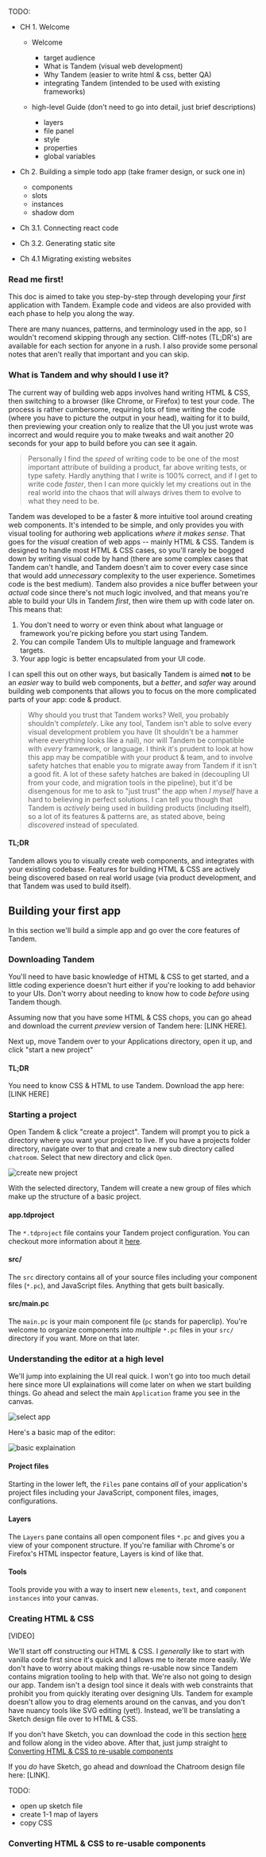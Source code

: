 TODO:

- CH 1. Welcome

  - Welcome

    - target audience
    - What is Tandem (visual web development)
    - Why Tandem (easier to write html & css, better QA)
    - integrating Tandem (intended to be used with existing frameworks)

  - high-level Guide (don't need to go into detail, just brief descriptions)

    - layers
    - file panel
    - style
    - properties
    - global variables

- Ch 2. Building a simple todo app (take framer design, or suck one in)

  - components
  - slots
  - instances
  - shadow dom

- Ch 3.1. Connecting react code

- Ch 3.2. Generating static site

- Ch 4.1 Migrating existing websites

### Read me first!

This doc is aimed to take you step-by-step through developing your _first_ application with Tandem. Example code and videos are also provided with each phase to help you along the way.

There are many nuances, patterns, and terminology used in the app, so I wouldn't recomend skipping through any section. Cliff-notes (TL;DR's) are available for each section for anyone in a rush. I also provide some personal notes that aren't really that important and you can skip.

### What is Tandem and why should I use it?

The current way of building web apps involves hand writing HTML & CSS, then switching to a browser (like Chrome, or Firefox) to test your code. The process is rather cumbersome, requiring lots of time writing the code (where you have to picture the output in your head), waiting for it to build, then previewing your creation only to realize that the UI you just wrote was incorrect and would require you to make tweaks and wait another 20 seconds for your app to build before you can see it again.

> Personally I find the _speed_ of writing code to be one of the most important attribute of building a product, far above writing tests, or type safety. Hardly anything that I write is 100% correct, and if I get to write code _faster_, then I can more quickly let my creations out in the real world into the chaos that will always drives them to evolve to what they need to be.

Tandem was developed to be a faster & more intuitive tool around creating web components. It's intended to be simple, and only provides you with visual tooling for authoring web applications _where it makes sense_. That goes for the _visual_ creation of web apps -- mainly HTML & CSS. Tandem is designed to handle most HTML & CSS cases, so you'll rarely be bogged down by writing visual code by hand (there are some complex cases that Tandem can't handle, and Tandem doesn't aim to cover every case since that would add _unnecessary_ complexity to the user experience. Sometimes code is the best medium). Tandem also provides a nice buffer between your _actual_ code since there's not much logic involved, and that means you're able to build your UIs in Tandem _first_, then wire them up with code later on. This means that:

1. You don't need to worry or even think about what language or framework you're picking before you start using Tandem.
2. You can compile Tandem UIs to multiple language and framework targets.
3. Your app logic is better encapsulated from your UI code.

I can spell this out on other ways, but basically Tandem is aimed **not** to be an _easier_ way to build web components, but a _better_, and _safer_ way around building web components that allows you to focus on the more complicated parts of your app: code & product.

> Why should you trust that Tandem works? Well, you probably shouldn't _completely_. Like any tool, Tandem isn't able to solve every visual development problem you have (It shouldn't be a hammer where everything looks like a nail), nor will Tandem be compatible with _every_ framework, or language. I think it's prudent to look at how this app may be compatible with your product & team, and to involve safety hatches that enable you to migrate away from Tandem if it isn't a good fit. A lot of these safety hatches are baked in (decoupling UI from your code, and migration tools in the pipeline), but it'd be disengenous for me to ask to "just trust" the app when _I myself_ have a hard to believing in perfect solutions. I can tell you though that Tandem is _actively_ being used in building products (including itself), so a lot of its features & patterns are, as stated above, being _discovered_ instead of speculated.

#### TL;DR

Tandem allows you to visually create web components, and integrates with your existing codebase. Features for building HTML & CSS are actively being discovered based on real world usage (via product development, and that Tandem was used to build itself).

## Building your first app

In this section we'll build a simple app and go over the core features of Tandem.

### Downloading Tandem

You'll need to have basic knowledge of HTML & CSS to get started, and a little coding experience doesn't hurt either if you're looking to add behavior to your UIs. Don't worry about needing to know how to code _before_ using Tandem though.

Assuming now that you have some HTML & CSS chops, you can go ahead and download the current _preview_ version of Tandem here: [LINK HERE].

Next up, move Tandem over to your Applications directory, open it up, and click "start a new project"

#### TL;DR

You need to know CSS & HTML to use Tandem. Download the app here: [LINK HERE]

### Starting a project

Open Tandem & click "create a project". Tandem will prompt you to pick a directory where you want your project to live. If you have a projects folder directory, navigate over to that and create a new sub directory called `chatroom`. Select that new directory and click `Open`.

![create new project](assets/create-new-project.gif)

With the selected directory, Tandem will create a new group of files which make up the structure of a basic project.

#### app.tdproject

The `*.tdproject` file contains your Tandem project configuration. You can checkout more information about it [here](./app-config.md).

#### src/

The `src` directory contains all of your source files including your component files (`*.pc`), and JavaScript files. Anything that gets built basically.

#### src/main.pc

The `main.pc` is your main component file (`pc` stands for paperclip). You're welcome to organize components into _multiple_ `*.pc` files in your `src/` directory if you want. More on that later.

### Understanding the editor at a high level

We'll jump into explaining the UI real quick. I won't go into too much detail here since more UI explainations will come later on when we start building things. Go ahead and select the main `Application` frame you see in the canvas.

![select app](assets/select-app.gif)

Here's a basic map of the editor:

![basic explaination](assets/basic-ui-explaination.png)

#### Project files

Starting in the lower left, the `Files` pane contains _all_ of your application's project files including your JavaScript, component files, images, configurations.

#### Layers

The `Layers` pane contains all open component files `*.pc` and gives you a view of your component structure. If you're familiar with Chrome's or Firefox's HTML inspector feature, Layers is kind of like that.

#### Tools

Tools provide you with a way to insert new `elements`, `text`, and `component instances` into your canvas.

### Creating HTML & CSS

[VIDEO]

We'll start off constructing our HTML & CSS. I _generally_ like to start with vanilla code first since it's quick and I allows me to iterate more easily. We don't have to worry about making things re-usable now since Tandem contains migration tooling to help with that. We're also not going to design our app. Tandem isn't a design tool since it deals with web constraints that prohibit you from quickly iterating over designing UIs. Tandem for example doesn't allow you to drag elements around on the canvas, and you don't have nuancy tools like SVG editing (yet!). Instead, we'll be translating a Sketch design file over to HTML & CSS.

If you don't have Sketch, you can download the code in this section [here]() and follow along in the video above. After that, just jump straight to [Converting HTML & CSS to re-usable components](#Converting-HTML-CSS-to-re-usable-components)

If you _do_ have Sketch, go ahead and download the Chatroom design file here: [LINK].

TODO:

- open up sketch file
- create 1-1 map of layers
- copy CSS

### Converting HTML & CSS to re-usable components
